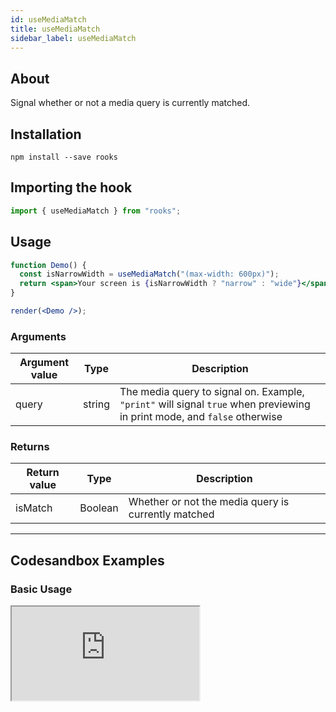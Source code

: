 ```yaml
---
id: useMediaMatch
title: useMediaMatch
sidebar_label: useMediaMatch
---
```


## About

Signal whether or not a media query is currently matched.

[//]: # "Main"

## Installation

    npm install --save rooks

## Importing the hook

```javascript
import { useMediaMatch } from "rooks";
```

## Usage

```jsx
function Demo() {
  const isNarrowWidth = useMediaMatch("(max-width: 600px)");
  return <span>Your screen is {isNarrowWidth ? "narrow" : "wide"}</span>;
}

render(<Demo />);
```

### Arguments

| Argument value | Type   | Description                                                                                                              |
| -------------- | ------ | ------------------------------------------------------------------------------------------------------------------------ |
| query          | string | The media query to signal on. Example, `"print"` will signal `true` when previewing in print mode, and `false` otherwise |

### Returns

| Return value | Type    | Description                                         |
| ------------ | ------- | --------------------------------------------------- |
| isMatch      | Boolean | Whether or not the media query is currently matched |

---

## Codesandbox Examples

### Basic Usage

<iframe src="https://codesandbox.io/embed/usemediamatch-f616x?fontsize=14&hidenavigation=1&theme=dark"
  style={{
    width: "100%",
    height: 500,
    border: 0,
    borderRadius: 4,
    overflow: "hidden"
  }} 
  title="useMediaMatch"
  allow="accelerometer; ambient-light-sensor; camera; encrypted-media; geolocation; gyroscope; hid; microphone; midi; payment; usb; vr; xr-spatial-tracking"
  sandbox="allow-forms allow-modals allow-popups allow-presentation allow-same-origin allow-scripts"
/>

## Join Bhargav's discord server

You can click on the floating discord icon at the bottom right of the screen and talk to us in our server.
